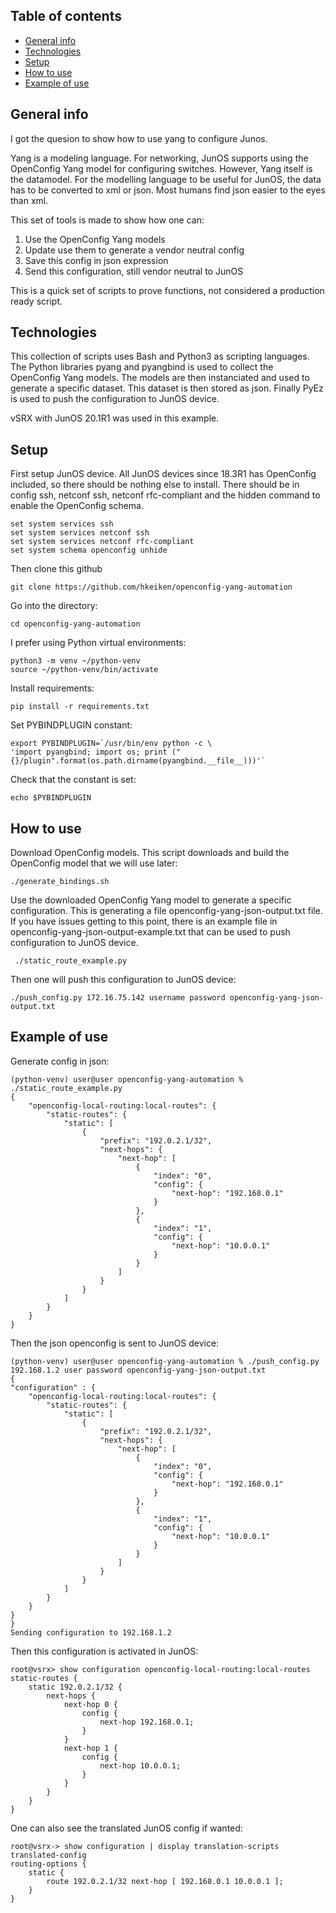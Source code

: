 ## Table of contents
* [General info](#general-info)
* [Technologies](#technologies)
* [Setup](#setup)
* [How to use](#use)
* [Example of use](#example)
## General info

I got the quesion to show how to use yang to configure Junos.

Yang is a modeling language. For networking, JunOS supports using
the OpenConfig Yang model for configuring switches. However,
Yang itself is the datamodel. For the modelling language to be
useful for JunOS, the data has to be converted to xml or json.
Most humans find json easier to the eyes than xml.

This set of tools is made to show how one can:
1. Use the OpenConfig Yang models
2. Update use them to generate a vendor neutral config
3. Save this config in json expression
4. Send this configuration, still vendor neutral to JunOS

This is a quick set of scripts to prove functions, not considered
a production ready script.

## Technologies
This collection of scripts uses Bash and Python3 as scripting languages. The Python libraries pyang and pyangbind is used to
collect the OpenConfig Yang models. The models are then instanciated
and used to generate a specific dataset. This dataset is then
stored as json. Finally PyEz is used to push the configuration to JunOS device.

vSRX with JunOS 20.1R1 was used in this example.

## Setup

First setup JunOS device. All JunOS devices since 18.3R1 has OpenConfig included, so there should be nothing else to install. There should be in config ssh, netconf ssh, netconf rfc-compliant and the hidden command to enable the OpenConfig schema.
```
set system services ssh
set system services netconf ssh
set system services netconf rfc-compliant
set system schema openconfig unhide
```

Then clone this github
```
git clone https://github.com/hkeiken/openconfig-yang-automation
```

Go into the directory:
```
cd openconfig-yang-automation
```

I prefer using Python virtual environments:
```
python3 -m venv ~/python-venv
source ~/python-venv/bin/activate
```

Install requirements:
```
pip install -r requirements.txt
```

Set PYBINDPLUGIN constant:
```
export PYBINDPLUGIN=`/usr/bin/env python -c \
'import pyangbind; import os; print ("{}/plugin".format(os.path.dirname(pyangbind.__file__)))'`
```
Check that the constant is set:
```
echo $PYBINDPLUGIN
```

## How to use

Download OpenConfig models. This script downloads and build the
OpenConfig model that we will use later:
```
./generate_bindings.sh
```

Use the downloaded OpenConfig Yang model to generate a specific
configuration. This is generating a file openconfig-yang-json-output.txt file. If you have issues getting to this point,
there is an example file in openconfig-yang-json-output-example.txt
that can be used to push configuration to JunOS device.
```
 ./static_route_example.py
```

Then one will push this configuration to JunOS device:
```
./push_config.py 172.16.75.142 username password openconfig-yang-json-output.txt
```

## Example of use

Generate config in json:
```
(python-venv) user@user openconfig-yang-automation % ./static_route_example.py
{
    "openconfig-local-routing:local-routes": {
        "static-routes": {
            "static": [
                {
                    "prefix": "192.0.2.1/32",
                    "next-hops": {
                        "next-hop": [
                            {
                                "index": "0",
                                "config": {
                                    "next-hop": "192.168.0.1"
                                }
                            },
                            {
                                "index": "1",
                                "config": {
                                    "next-hop": "10.0.0.1"
                                }
                            }
                        ]
                    }
                }
            ]
        }
    }
}
```

Then the json openconfig is sent to JunOS device:
```
(python-venv) user@user openconfig-yang-automation % ./push_config.py 192.168.1.2 user password openconfig-yang-json-output.txt
{
"configuration" : {
    "openconfig-local-routing:local-routes": {
        "static-routes": {
            "static": [
                {
                    "prefix": "192.0.2.1/32",
                    "next-hops": {
                        "next-hop": [
                            {
                                "index": "0",
                                "config": {
                                    "next-hop": "192.168.0.1"
                                }
                            },
                            {
                                "index": "1",
                                "config": {
                                    "next-hop": "10.0.0.1"
                                }
                            }
                        ]
                    }
                }
            ]
        }
    }
}
}
Sending configuration to 192.168.1.2
```

Then this configuration is activated in JunOS:
```
root@vsrx> show configuration openconfig-local-routing:local-routes
static-routes {
    static 192.0.2.1/32 {
        next-hops {
            next-hop 0 {
                config {
                    next-hop 192.168.0.1;
                }
            }
            next-hop 1 {
                config {
                    next-hop 10.0.0.1;
                }
            }
        }
    }
}
```

One can also see the translated JunOS config if wanted:
```
root@vsrx-> show configuration | display translation-scripts translated-config
routing-options {
    static {
        route 192.0.2.1/32 next-hop [ 192.168.0.1 10.0.0.1 ];
    }
}
```
